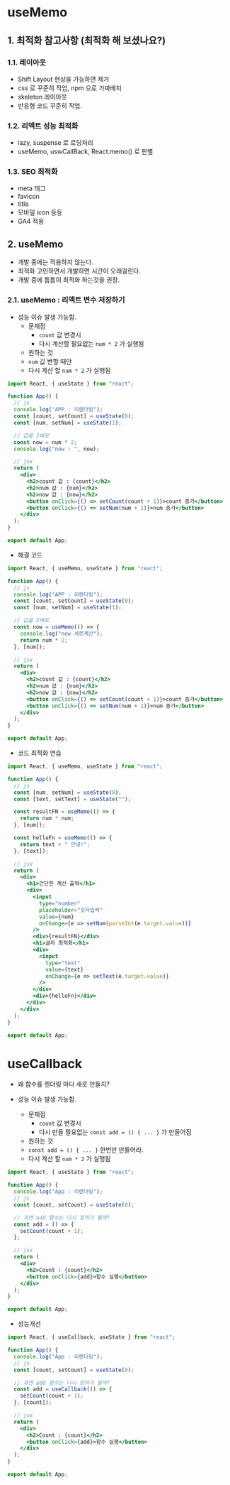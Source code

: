 # useMemo

## 1. 최적화 참고사항 (최적화 해 보셨나요?)

### 1.1. 레이아웃

- Shift Layout 현상을 가능하면 제거
- css 로 꾸준히 작업, npm 으로 가짜배치
- skeleton 레이아웃
- 반응형 코드 꾸준히 작업.

### 1.2. 리액트 성능 최적화

- lazy, suspense 로 로딩처리
- useMemo, uswCallBack, React.memo() 로 판별

### 1.3. SEO 최적화

- meta 태그
- favicon
- title
- 모바일 icon 등등
- GA4 적용

## 2. useMemo

- 개발 중에는 적용하지 않는다.
- 최적화 고민하면서 개발하면 시간이 오래걸린다.
- 개발 중에 틈틈이 최적화 하는것을 권장.

### 2.1. useMemo : 리액트 변수 저장하기

- 성능 이슈 발생 가능함.
  - 문제점
    - `count` 값 변경시
    - 다시 계산할 필요없는 `num * 2` 가 실행됨
  - 원하는 것
  - `num` 값 변할 때만
  - 다시 계산 할 `num * 2` 가 실행됨

```jsx
import React, { useState } from "react";

function App() {
  // js
  console.log("APP : 리렌더링");
  const [count, setCount] = useState(0);
  const [num, setNum] = useState(1);

  // 값을 2배로
  const now = num * 2;
  console.log("now : ", now);

  // jsx
  return (
    <div>
      <h2>count 값 : {count}</h2>
      <h2>num 값 : {num}</h2>
      <h2>now 값 : {now}</h2>
      <button onClick={() => setCount(count + 1)}>count 증가</button>
      <button onClick={() => setNum(num + 1)}>num 증가</button>
    </div>
  );
}

export default App;
```

- 해결 코드

```jsx
import React, { useMemo, useState } from "react";

function App() {
  // js
  console.log("APP : 리렌더링");
  const [count, setCount] = useState(0);
  const [num, setNum] = useState(1);

  // 값을 2배로
  const now = useMemo(() => {
    console.log("now 새로계산");
    return num * 2;
  }, [num]);

  // jsx
  return (
    <div>
      <h2>count 값 : {count}</h2>
      <h2>num 값 : {num}</h2>
      <h2>now 값 : {now}</h2>
      <button onClick={() => setCount(count + 1)}>count 증가</button>
      <button onClick={() => setNum(num + 1)}>num 증가</button>
    </div>
  );
}

export default App;
```

- 코드 최적화 연습

```jsx
import React, { useMemo, useState } from "react";

function App() {
  // js
  const [num, setNum] = useState(0);
  const [text, setText] = useState("");

  const resultFN = useMemo(() => {
    return num * num;
  }, [num]);

  const helloFn = useMemo(() => {
    return text + " 안녕!";
  }, [text]);

  // jsx
  return (
    <div>
      <h1>간단한 계산 출력</h1>
      <div>
        <input
          type="number"
          placeholder="숫자입력"
          value={num}
          onChange={e => setNum(parseInt(e.target.value))}
        />
        <div>{resultFN}</div>
        <h1>글자 최적화</h1>
        <div>
          <input
            type="text"
            value={text}
            onChange={e => setText(e.target.value)}
          />
        </div>
        <div>{helloFn}</div>
      </div>
    </div>
  );
}

export default App;
```

# useCallback

- 왜 함수를 렌더링 마다 새로 만들지?

- 성능 이슈 발생 가능함.
  - 문제점
    - `count` 값 변경시
    - 다시 만들 필요없는 `const add = () { ... }` 가 만들어짐
  - 원하는 것
  - `const add = () { ... }` 한번만 만들어라.
  - 다시 계산 할 `num * 2` 가 실행됨

```jsx
import React, { useState } from "react";

function App() {
  console.log("App : 리렌더링");
  // js
  const [count, setCount] = useState(0);

  // 과연 add 함수는 다시 정의가 될까?
  const add = () => {
    setCount(count + 1);
  };

  // jsx
  return (
    <div>
      <h2>Count : {count}</h2>
      <button onClick={add}>함수 실행</button>
    </div>
  );
}

export default App;
```

- 성능개선

```jsx
import React, { useCallback, useState } from "react";

function App() {
  console.log("App : 리렌더링");
  // js
  const [count, setCount] = useState(0);

  // 과연 add 함수는 다시 정의가 될까?
  const add = useCallback(() => {
    setCount(count + 1);
  }, [count]);

  // jsx
  return (
    <div>
      <h2>Count : {count}</h2>
      <button onClick={add}>함수 실행</button>
    </div>
  );
}

export default App;
```
